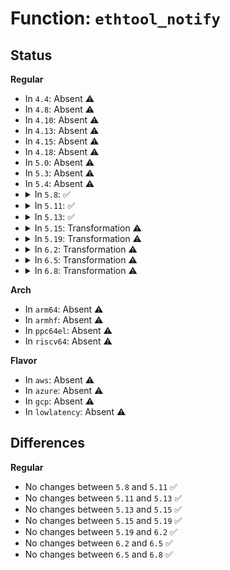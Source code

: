 # Function: <code>ethtool_notify</code>

## Status
<b>Regular</b>
<ul>
<li>
In <code>4.4</code>: Absent ⚠️
</li>
<li>
In <code>4.8</code>: Absent ⚠️
</li>
<li>
In <code>4.10</code>: Absent ⚠️
</li>
<li>
In <code>4.13</code>: Absent ⚠️
</li>
<li>
In <code>4.15</code>: Absent ⚠️
</li>
<li>
In <code>4.18</code>: Absent ⚠️
</li>
<li>
In <code>5.0</code>: Absent ⚠️
</li>
<li>
In <code>5.3</code>: Absent ⚠️
</li>
<li>
In <code>5.4</code>: Absent ⚠️
</li>
<li>
<details>
<summary>In <code>5.8</code>: ✅</summary>

```c
void ethtool_notify(struct net_device *dev, unsigned int cmd, const void *data);
```

**Collision:** Unique Global

**Inline:** No

**Transformation:** False

**Instances:**

```
In net/ethtool/netlink.c (ffffffff81a85850)
Location: net/ethtool/netlink.c:646
Inline: False
Direct callers:
  - net/ethtool/ioctl.c:dev_ethtool
  - net/ethtool/ioctl.c:dev_ethtool
  - net/ethtool/ioctl.c:dev_ethtool
  - net/ethtool/ioctl.c:dev_ethtool
  - net/ethtool/ioctl.c:dev_ethtool
  - net/ethtool/ioctl.c:ethtool_set_channels
  - net/ethtool/ioctl.c:ethtool_set_ringparam
  - net/ethtool/ioctl.c:ethtool_set_coalesce
  - net/ethtool/ioctl.c:ethtool_set_settings
  - net/ethtool/ioctl.c:ethtool_set_settings
  - net/ethtool/ioctl.c:ethtool_set_link_ksettings
  - net/ethtool/ioctl.c:ethtool_set_link_ksettings
  - net/ethtool/linkinfo.c:ethnl_set_linkinfo
  - net/ethtool/linkmodes.c:ethnl_set_linkmodes
  - net/ethtool/debug.c:ethnl_set_debug
  - net/ethtool/debug.c:ethnl_set_debug
  - net/ethtool/wol.c:ethnl_set_wol
  - net/ethtool/features.c:ethnl_set_features
  - net/ethtool/privflags.c:ethnl_set_privflags
  - net/ethtool/rings.c:ethnl_set_rings
  - net/ethtool/channels.c:ethnl_set_channels
  - net/ethtool/coalesce.c:ethnl_set_coalesce
  - net/ethtool/pause.c:ethnl_set_pause
  - net/ethtool/eee.c:ethnl_set_eee
```
**Symbols:**

```
ffffffff81a85850-ffffffff81a85922: ethtool_notify (STB_GLOBAL)
```
</details>
</li>
<li>
<details>
<summary>In <code>5.11</code>: ✅</summary>

```c
void ethtool_notify(struct net_device *dev, unsigned int cmd, const void *data);
```

**Collision:** Unique Global

**Inline:** No

**Transformation:** False

**Instances:**

```
In net/ethtool/netlink.c (ffffffff81a8f1c0)
Location: net/ethtool/netlink.c:648
Inline: False
Direct callers:
  - net/ethtool/ioctl.c:dev_ethtool
  - net/ethtool/ioctl.c:dev_ethtool
  - net/ethtool/ioctl.c:dev_ethtool
  - net/ethtool/ioctl.c:dev_ethtool
  - net/ethtool/ioctl.c:dev_ethtool
  - net/ethtool/ioctl.c:ethtool_set_channels
  - net/ethtool/ioctl.c:ethtool_set_ringparam
  - net/ethtool/ioctl.c:ethtool_set_coalesce
  - net/ethtool/ioctl.c:ethtool_set_settings
  - net/ethtool/ioctl.c:ethtool_set_settings
  - net/ethtool/ioctl.c:ethtool_set_link_ksettings
  - net/ethtool/ioctl.c:ethtool_set_link_ksettings
  - net/ethtool/linkinfo.c:ethnl_set_linkinfo
  - net/ethtool/linkmodes.c:ethnl_set_linkmodes
  - net/ethtool/debug.c:ethnl_set_debug
  - net/ethtool/debug.c:ethnl_set_debug
  - net/ethtool/wol.c:ethnl_set_wol
  - net/ethtool/privflags.c:ethnl_set_privflags
  - net/ethtool/rings.c:ethnl_set_rings
  - net/ethtool/channels.c:ethnl_set_channels
  - net/ethtool/coalesce.c:ethnl_set_coalesce
  - net/ethtool/pause.c:ethnl_set_pause
  - net/ethtool/eee.c:ethnl_set_eee
```
**Symbols:**

```
ffffffff81a8f1c0-ffffffff81a8f292: ethtool_notify (STB_GLOBAL)
```
</details>
</li>
<li>
<details>
<summary>In <code>5.13</code>: ✅</summary>

```c
void ethtool_notify(struct net_device *dev, unsigned int cmd, const void *data);
```

**Collision:** Unique Global

**Inline:** No

**Transformation:** False

**Instances:**

```
In net/ethtool/netlink.c (ffffffff81a788c0)
Location: net/ethtool/netlink.c:654
Inline: False
Direct callers:
  - net/ethtool/ioctl.c:dev_ethtool
  - net/ethtool/ioctl.c:dev_ethtool
  - net/ethtool/ioctl.c:dev_ethtool
  - net/ethtool/ioctl.c:dev_ethtool
  - net/ethtool/ioctl.c:dev_ethtool
  - net/ethtool/ioctl.c:dev_ethtool
  - net/ethtool/ioctl.c:ethtool_set_channels
  - net/ethtool/ioctl.c:ethtool_set_coalesce
  - net/ethtool/ioctl.c:ethtool_set_settings
  - net/ethtool/ioctl.c:ethtool_set_settings
  - net/ethtool/ioctl.c:ethtool_set_link_ksettings
  - net/ethtool/ioctl.c:ethtool_set_link_ksettings
  - net/ethtool/linkinfo.c:ethnl_set_linkinfo
  - net/ethtool/linkmodes.c:ethnl_set_linkmodes
  - net/ethtool/debug.c:ethnl_set_debug
  - net/ethtool/debug.c:ethnl_set_debug
  - net/ethtool/wol.c:ethnl_set_wol
  - net/ethtool/privflags.c:ethnl_set_privflags
  - net/ethtool/rings.c:ethnl_set_rings
  - net/ethtool/channels.c:ethnl_set_channels
  - net/ethtool/coalesce.c:ethnl_set_coalesce
  - net/ethtool/pause.c:ethnl_set_pause
  - net/ethtool/eee.c:ethnl_set_eee
  - net/ethtool/fec.c:ethnl_set_fec
```
**Symbols:**

```
ffffffff81a788c0-ffffffff81a78992: ethtool_notify (STB_GLOBAL)
```
</details>
</li>
<li>
<details>
<summary>In <code>5.15</code>: Transformation ⚠️</summary>

```c
void ethtool_notify(struct net_device *dev, unsigned int cmd, const void *data);
```

**Collision:** Unique Global

**Inline:** No

**Transformation:** True

**Instances:**

```
In net/ethtool/netlink.c (0)
Location: net/ethtool/netlink.c:692
Inline: False
Direct callers:
  - net/ethtool/ioctl.c:dev_ethtool
  - net/ethtool/ioctl.c:dev_ethtool
  - net/ethtool/ioctl.c:dev_ethtool
  - net/ethtool/ioctl.c:dev_ethtool
  - net/ethtool/ioctl.c:dev_ethtool
  - net/ethtool/ioctl.c:dev_ethtool
  - net/ethtool/ioctl.c:ethtool_set_channels
  - net/ethtool/ioctl.c:ethtool_set_coalesce
  - net/ethtool/ioctl.c:ethtool_set_settings
  - net/ethtool/ioctl.c:ethtool_set_settings
  - net/ethtool/ioctl.c:ethtool_set_link_ksettings
  - net/ethtool/ioctl.c:ethtool_set_link_ksettings
  - net/ethtool/linkinfo.c:ethnl_set_linkinfo
  - net/ethtool/linkmodes.c:ethnl_set_linkmodes
  - net/ethtool/debug.c:ethnl_set_debug
  - net/ethtool/wol.c:ethnl_set_wol
  - net/ethtool/privflags.c:ethnl_set_privflags
  - net/ethtool/rings.c:ethnl_set_rings
  - net/ethtool/channels.c:ethnl_set_channels
  - net/ethtool/coalesce.c:ethnl_set_coalesce
  - net/ethtool/pause.c:ethnl_set_pause
  - net/ethtool/eee.c:ethnl_set_eee
  - net/ethtool/fec.c:ethnl_set_fec
```
**Symbols:**

```
ffffffff81d3965b-ffffffff81d39697: ethtool_notify.cold (STB_LOCAL)
ffffffff81b32a30-ffffffff81b32b66: ethtool_notify (STB_GLOBAL)
```
</details>
</li>
<li>
<details>
<summary>In <code>5.19</code>: Transformation ⚠️</summary>

```c
void ethtool_notify(struct net_device *dev, unsigned int cmd, const void *data);
```

**Collision:** Unique Global

**Inline:** No

**Transformation:** True

**Instances:**

```
In net/ethtool/netlink.c (0)
Location: net/ethtool/netlink.c:696
Inline: False
Direct callers:
  - net/ethtool/ioctl.c:__dev_ethtool
  - net/ethtool/ioctl.c:__dev_ethtool
  - net/ethtool/ioctl.c:__dev_ethtool
  - net/ethtool/ioctl.c:__dev_ethtool
  - net/ethtool/ioctl.c:__dev_ethtool
  - net/ethtool/ioctl.c:__dev_ethtool
  - net/ethtool/ioctl.c:ethtool_set_channels
  - net/ethtool/ioctl.c:ethtool_set_coalesce
  - net/ethtool/ioctl.c:ethtool_set_settings
  - net/ethtool/ioctl.c:ethtool_set_settings
  - net/ethtool/ioctl.c:ethtool_set_link_ksettings
  - net/ethtool/ioctl.c:ethtool_set_link_ksettings
  - net/ethtool/linkinfo.c:ethnl_set_linkinfo
  - net/ethtool/linkmodes.c:ethnl_set_linkmodes
  - net/ethtool/debug.c:ethnl_set_debug
  - net/ethtool/wol.c:ethnl_set_wol
  - net/ethtool/privflags.c:ethnl_set_privflags
  - net/ethtool/rings.c:ethnl_set_rings
  - net/ethtool/channels.c:ethnl_set_channels
  - net/ethtool/coalesce.c:ethnl_set_coalesce
  - net/ethtool/pause.c:ethnl_set_pause
  - net/ethtool/eee.c:ethnl_set_eee
  - net/ethtool/fec.c:ethnl_set_fec
  - net/ethtool/module.c:ethnl_set_module
```
**Symbols:**

```
ffffffff81f05dc5-ffffffff81f05e04: ethtool_notify.cold (STB_LOCAL)
ffffffff81cbdfe0-ffffffff81cbe129: ethtool_notify (STB_GLOBAL)
```
</details>
</li>
<li>
<details>
<summary>In <code>6.2</code>: Transformation ⚠️</summary>

```c
void ethtool_notify(struct net_device *dev, unsigned int cmd, const void *data);
```

**Collision:** Unique Global

**Inline:** No

**Transformation:** True

**Instances:**

```
In net/ethtool/netlink.c (0)
Location: net/ethtool/netlink.c:701
Inline: False
Direct callers:
  - net/ethtool/ioctl.c:__dev_ethtool
  - net/ethtool/ioctl.c:__dev_ethtool
  - net/ethtool/ioctl.c:__dev_ethtool
  - net/ethtool/ioctl.c:__dev_ethtool
  - net/ethtool/ioctl.c:__dev_ethtool
  - net/ethtool/ioctl.c:__dev_ethtool
  - net/ethtool/ioctl.c:ethtool_set_channels
  - net/ethtool/ioctl.c:ethtool_set_coalesce
  - net/ethtool/ioctl.c:ethtool_set_settings
  - net/ethtool/ioctl.c:ethtool_set_settings
  - net/ethtool/ioctl.c:ethtool_set_link_ksettings
  - net/ethtool/ioctl.c:ethtool_set_link_ksettings
  - net/ethtool/linkinfo.c:ethnl_set_linkinfo
  - net/ethtool/linkmodes.c:ethnl_set_linkmodes
  - net/ethtool/debug.c:ethnl_set_debug
  - net/ethtool/wol.c:ethnl_set_wol
  - net/ethtool/privflags.c:ethnl_set_privflags
  - net/ethtool/rings.c:ethnl_set_rings
  - net/ethtool/channels.c:ethnl_set_channels
  - net/ethtool/coalesce.c:ethnl_set_coalesce
  - net/ethtool/pause.c:ethnl_set_pause
  - net/ethtool/eee.c:ethnl_set_eee
  - net/ethtool/fec.c:ethnl_set_fec
  - net/ethtool/module.c:ethnl_set_module
```
**Symbols:**

```
ffffffff820adae0-ffffffff820adb1f: ethtool_notify.cold (STB_LOCAL)
ffffffff81e7ca50-ffffffff81e7cb99: ethtool_notify (STB_GLOBAL)
```
</details>
</li>
<li>
<details>
<summary>In <code>6.5</code>: Transformation ⚠️</summary>

```c
void ethtool_notify(struct net_device *dev, unsigned int cmd, const void *data);
```

**Collision:** Unique Global

**Inline:** No

**Transformation:** True

**Instances:**

```
In net/ethtool/netlink.c (0)
Location: net/ethtool/netlink.c:771
Inline: False
Direct callers:
  - net/ethtool/ioctl.c:__dev_ethtool
  - net/ethtool/ioctl.c:__dev_ethtool
  - net/ethtool/ioctl.c:__dev_ethtool
  - net/ethtool/ioctl.c:__dev_ethtool
  - net/ethtool/ioctl.c:__dev_ethtool
  - net/ethtool/ioctl.c:__dev_ethtool
  - net/ethtool/ioctl.c:ethtool_set_channels
  - net/ethtool/ioctl.c:ethtool_set_coalesce
  - net/ethtool/ioctl.c:ethtool_set_settings
  - net/ethtool/ioctl.c:ethtool_set_settings
  - net/ethtool/ioctl.c:ethtool_set_link_ksettings
  - net/ethtool/ioctl.c:ethtool_set_link_ksettings
  - net/ethtool/netlink.c:ethnl_default_set_doit
```
**Symbols:**

```
ffffffff8212ed26-ffffffff8212ed65: ethtool_notify.cold (STB_LOCAL)
ffffffff81ed8e10-ffffffff81ed8f59: ethtool_notify (STB_GLOBAL)
```
</details>
</li>
<li>
<details>
<summary>In <code>6.8</code>: Transformation ⚠️</summary>

```c
void ethtool_notify(struct net_device *dev, unsigned int cmd, const void *data);
```

**Collision:** Unique Global

**Inline:** No

**Transformation:** True

**Instances:**

```
In net/ethtool/netlink.c (0)
Location: net/ethtool/netlink.c:742
Inline: False
Direct callers:
  - net/ethtool/ioctl.c:__dev_ethtool
  - net/ethtool/ioctl.c:__dev_ethtool
  - net/ethtool/ioctl.c:__dev_ethtool
  - net/ethtool/ioctl.c:__dev_ethtool
  - net/ethtool/ioctl.c:__dev_ethtool
  - net/ethtool/ioctl.c:__dev_ethtool
  - net/ethtool/ioctl.c:ethtool_set_channels
  - net/ethtool/ioctl.c:ethtool_set_coalesce
  - net/ethtool/ioctl.c:ethtool_set_settings
  - net/ethtool/ioctl.c:ethtool_set_settings
  - net/ethtool/ioctl.c:ethtool_set_link_ksettings
  - net/ethtool/ioctl.c:ethtool_set_link_ksettings
  - net/ethtool/netlink.c:ethnl_default_set_doit
```
**Symbols:**

```
ffffffff82210ab4-ffffffff82210af3: ethtool_notify.cold (STB_LOCAL)
ffffffff81f9ccb0-ffffffff81f9ce0c: ethtool_notify (STB_GLOBAL)
```
</details>
</li>
</ul>
<b>Arch</b>
<ul>
<li>
In <code>arm64</code>: Absent ⚠️
</li>
<li>
In <code>armhf</code>: Absent ⚠️
</li>
<li>
In <code>ppc64el</code>: Absent ⚠️
</li>
<li>
In <code>riscv64</code>: Absent ⚠️
</li>
</ul>
<b>Flavor</b>
<ul>
<li>
In <code>aws</code>: Absent ⚠️
</li>
<li>
In <code>azure</code>: Absent ⚠️
</li>
<li>
In <code>gcp</code>: Absent ⚠️
</li>
<li>
In <code>lowlatency</code>: Absent ⚠️
</li>
</ul>

## Differences
<b>Regular</b>
<ul>
<li>
No changes between <code>5.8</code> and <code>5.11</code> ✅
</li>
<li>
No changes between <code>5.11</code> and <code>5.13</code> ✅
</li>
<li>
No changes between <code>5.13</code> and <code>5.15</code> ✅
</li>
<li>
No changes between <code>5.15</code> and <code>5.19</code> ✅
</li>
<li>
No changes between <code>5.19</code> and <code>6.2</code> ✅
</li>
<li>
No changes between <code>6.2</code> and <code>6.5</code> ✅
</li>
<li>
No changes between <code>6.5</code> and <code>6.8</code> ✅
</li>
</ul>
